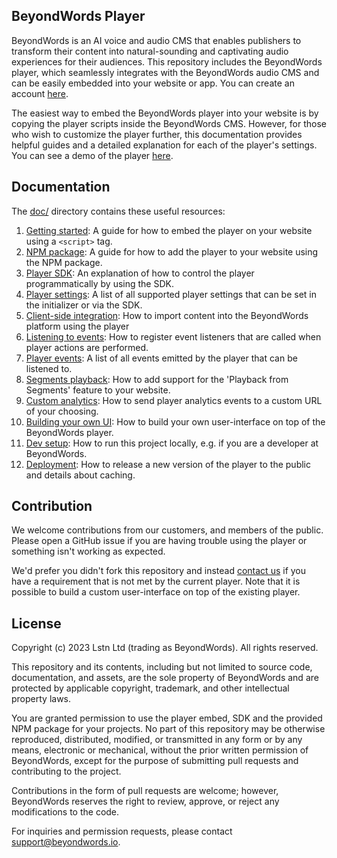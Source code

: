 ## BeyondWords Player

BeyondWords is an AI voice and audio CMS that enables publishers to transform their content into natural-sounding and captivating audio experiences for their audiences.
This repository includes the BeyondWords player, which seamlessly integrates with the BeyondWords audio CMS and can be easily embedded into your website or app. You can create an account
[here](https://dash.beyondwords.io/auth/signup).


The easiest way to embed the BeyondWords player into your website is by copying
the player scripts inside the BeyondWords CMS. However, for those who wish to
customize the player further, this documentation provides helpful guides and a
detailed explanation for each of the player's settings. You can see a demo of
the player
[here](https://beyondwords-io.github.io/player-demo).

## Documentation

The [doc/](doc/) directory contains these useful resources:

1. [Getting started](./doc/getting-started.md): A guide for how
to embed the player on your website using a `<script>` tag.
2. [NPM package](./doc/npm-package.md): A guide for how to add the
player to your website using the NPM package.
3. [Player SDK](./doc/player-sdk.md): An explanation of how to control the
player programmatically by using the SDK.
4. [Player settings](./doc/player-settings.md): A list of all supported player
settings that can be set in the initializer or via the SDK.
5. [Client-side integration](./doc/client-side-integration.md): How to import
content into the BeyondWords platform using the player
6. [Listening to events](./doc/listening-to-events.md): How to register event
listeners that are called when player actions are performed.
7. [Player events](./doc/player-events.md): A list of all events emitted by
the player that can be listened to.
8. [Segments playback](./doc/segments-playback.md): How to add support for
the 'Playback from Segments' feature to your website.
9. [Custom analytics](./doc/custom-analytics.md): How to send player analytics
events to a custom URL of your choosing.
10. [Building your own UI](./doc/building-your-own-ui.md): How to build your own
user-interface on top of the BeyondWords player.
11. [Dev setup](./doc/dev-setup.md): How to run this project locally, e.g. if
you are a developer at BeyondWords.
12. [Deployment](./doc/deployment.md): How to release a new version of the player
to the public and details about caching.

## Contribution

We welcome contributions from our customers, and members of the public. Please
open a GitHub issue if you are having trouble using the player or something
isn't working as expected.

We'd prefer you didn't fork this repository and instead
[contact us](mailto:support@beyondwords.io) if you have a requirement that is
not met by the current player. Note that it is possible to build a custom
user-interface on top of the existing player.

## License

Copyright (c) 2023 Lstn Ltd (trading as BeyondWords). All rights reserved.

This repository and its contents, including but not limited to source code, documentation, and assets, are the sole property of BeyondWords and are protected by applicable copyright, trademark, and other intellectual property laws.

You are granted permission to use the player embed, SDK and the provided NPM package for your projects. No part of this repository may be otherwise reproduced, distributed, modified, or transmitted in any form or by any means, electronic or mechanical, without the prior written permission of BeyondWords, except for the purpose of submitting pull requests and contributing to the project.

Contributions in the form of pull requests are welcome; however, BeyondWords reserves the right to review, approve, or reject any modifications to the code.

For inquiries and permission requests, please contact support@beyondwords.io.
